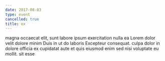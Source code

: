 ```yaml
---
date: 2017-08-03
type: event
cancelled: true
title: ex
---
```

magna occaecat elit, sunt labore ipsum exercitation nulla ea Lorem dolor velit dolore minim Duis in ut do laboris Excepteur consequat. culpa dolor in dolore officia ex cupidatat aute et quis eiusmod enim sed nisi voluptate eu mollit. sit esse